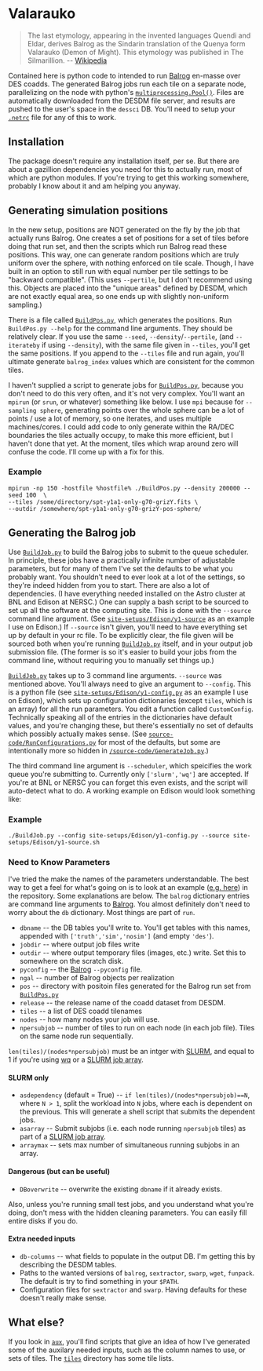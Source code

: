 # Valarauko 

> The last etymology, appearing in the invented languages Quendi and Eldar, derives Balrog as the Sindarin translation of the Quenya form Valarauko (Demon of Might). 
> This etymology was published in The Silmarillion. -- [Wikipedia](https://en.wikipedia.org/wiki/Balrog)

Contained here is python code to intended to run [Balrog](https://github.com/emhuff/Balrog) en-masse over DES coadds.
The generated Balrog jobs run each tile on a separate node, 
parallelizing on the node with python's [`multiprocessing.Pool()`](https://docs.python.org/2/library/multiprocessing.html#module-multiprocessing.pool).
Files are automatically downloaded from the DESDM file server, and results are pushed to the user's space in the `dessci` DB. 
You'll need to setup your [`.netrc`](https://github.com/esheldon/desdb#access-to-servers) file for any of this to work.

## Installation

The package doesn't require any installation itself, per se. But there are about a gazillion dependencies you need for this to actually run,
most of which are python modules. If you're trying to get this working somewhere, probably I know about it and am helping you anyway.


## Generating simulation positions

In the new setup, positions are NOT generated on the fly by the job that actually runs Balrog.
One creates a set of positions for a set of tiles before doing that run set,
and then the scripts which run Balrog read these positions.
This way, one can generate random positions which are truly uniform over the sphere, with nothing enforced on tile scale.
Though, I have built in an option to still run with equal number per tile settings to be "backward compatible".
(This uses `--pertile`, but I don't recommend using this. Objects are placed into the "unique areas" defined by DESDM,
which are not exactly equal area, so one ends up with slightly non-uniform sampling.)

There is a file called [`BuildPos.py`](https://github.com/suchyta1/BalrogMPI/blob/master/BuildPos.py), which generates the positions.
Run `BuildPos.py --help` for the command line arguments. They should be relatively clear.
If you use the same `--seed`, `--density`/`--pertile`, (and `--iterateby` if using `--density`),
with the same file given in `--tiles`, you'll get the same positions. 
If you append to the `--tiles` file and run again, you'll ultimate generate `balrog_index` values which are consistent for the common tiles.

I haven't supplied a script to generate jobs for [`BuildPos.py`](https://github.com/suchyta1/BalrogMPI/blob/master/BuildPos.py), 
because you don't need to do this very often, and it's not very complex. You'll want an `mpirun` (or `srun`, or whatever) something like below.
I use `mpi` because for `--sampling sphere`, generating points over the whole sphere can be a lot of points / use a lot of memory, 
so one iterates, and uses multiple machines/cores.
I could add code to only generate within the RA/DEC boundaries the tiles actually occupy, to make this more efficient, but I haven't done that yet.
At the moment, tiles which wrap around zero will confuse the code. I'll come up with a fix for this.

### Example

```
mpirun -np 150 -hostfile %hostfile% ./BuildPos.py --density 200000 --seed 100  \
--tiles /some/directory/spt-y1a1-only-g70-grizY.fits \
--outdir /somewhere/spt-y1a1-only-g70-grizY-pos-sphere/
```

## Generating the Balrog job

Use [`BuildJob.py`](https://github.com/suchyta1/BalrogMPI/blob/master/BuildJob.py) to build the Balrog jobs to submit to the queue scheduler.
In principle, these jobs have a practically infinite number of adjustable parameters, but for many of them I've set the defaults to be what you probably want.
You shouldn't need to ever look at a lot of the settings, so they're indeed hidden from you to start.
There are also a lot of dependencies. (I have everything needed installed on the Astro cluster at BNL and Edison at NERSC.)
One can supply a bash script to be sourced to set up all the software at the computing site.
This is done with the `--source` command line argument.
(See [`site-setups/Edison/y1-source`](https://github.com/suchyta1/BalrogMPI/blob/master/site-setups/Edison/y1-source.sh) as an example I use on Edison.)
If `--source` isn't given, you'll need to have everything set up by default in your rc file.
To be explicitly clear, the file given will be sourced both when  you're running [`BuildJob.py`](https://github.com/suchyta1/BalrogMPI/blob/master/BuildJob.py) itself,
and in your output job submission file. (The former is so it's easier to build your jobs from the command line, without requiring you to manually set things up.)

[`BuildJob.py`](https://github.com/suchyta1/BalrogMPI/blob/master/BuildJob.py) takes up to 3 command line arguments.
`--source` was mentioned above.
You'll always need to give an argument to `--config`. This is a python file 
(see [`site-setups/Edison/y1-config.py`](https://github.com/suchyta1/BalrogMPI/blob/master/site-setups/Edison/y1-config.py) as an example I use on Edison), 
which sets up configuration dictionaries (except `tiles`, which is an array) for all the run parameters. You edit a function called `CustomConfig`.
Technically speaking all of the entries in the dictionaries have default values, and you're changing these,
but there's essentially no set of defaults which possibly actually makes sense.
(See [`source-code/RunConfigurations.py`](https://github.com/suchyta1/BalrogMPI/blob/master/source-code/RunConfigurations.py) for most of the defaults,
but some are intentionally more so hidden in [`/source-code/GenerateJob.py`](https://github.com/suchyta1/BalrogMPI/blob/master/source-code/GenerateJob.py).)

The third command line argument is `--scheduler`, which speicifies the work queue you're submitting to. 
Currently only `['slurm','wq']` are accepted. 
If you're at BNL or NERSC you can forget this even exists, and the script will auto-detect what to do.
A working example on Edison would look something like:

### Example

```
./BuildJob.py --config site-setups/Edison/y1-config.py --source site-setups/Edison/y1-source.sh
```

### Need to Know Parameters

I've tried the make the names of the parameters understandable. The best way to get a feel for what's going on is to 
look at an example ([e.g. here](https://github.com/suchyta1/BalrogMPI/blob/master/site-setups/Edison/y1-config.py)) in the repository.
Some explanations are below. The `balrog` dictionary entries are command line arguments to [Balrog](https://github.com/emhuff/Balrog).
You almost definitely don't need to worry about the `db` dictionary. Most things are part of `run`.

* `dbname` -- the DB tables you'll write to. You'll get tables with this names, appended with `['truth','sim','nosim']` (and empty `'des'`).
* `jobdir` -- where output job files write
* `outdir` -- where output temporary files (images, etc.) write. Set this to somewhere on the scratch disk.
* `pyconfig` -- the [Balrog](https://github.com/emhuff/Balrog) `--pyconfig` file.
* `ngal` -- number of Balrog objects per realization
* `pos` -- directory with positoin files generated for the Balrog run set from [`BuildPos.py`](https://github.com/suchyta1/BalrogMPI/blob/master/BuildPos.py)
* `release` -- the release name of the coadd dataset from DESDM.
* `tiles` -- a list of DES coadd tilenames
* `nodes` -- how many nodes your job will use.
* `npersubjob` -- number of tiles to run on each node (in each job file). Tiles on the same node run sequentially.

`len(tiles)/(nodes*npersubjob)` must be an intger with [SLURM](http://slurm.schedmd.com/documentation.html), and equal to 1 if you're using [wq](https://github.com/esheldon/wq)
or a [SLURM job array](http://slurm.schedmd.com/job_array.html).

#### SLURM only

* `asdependency` (default = True) -- `if len(tiles)/(nodes*npersubjob)==N`, where `N > 1`, split the workload into `N` jobs, where each is dependent on the previous. 
This will generate a shell script that submits the dependent jobs.
* `asarray` -- Submit subjobs (i.e. each node running `npersubjob` tiles) as part of a [SLURM job array](http://slurm.schedmd.com/job_array.html). 
* `arraymax` -- sets max number of simultaneous running subjobs in an array.

#### Dangerous (but can be useful)

* `DBoverwrite` -- overwrite the existing `dbname` if it already exists.

Also, unless you're running small test jobs, and you understand what you're doing, don't mess with the hidden cleaning parameters. 
You can easily fill entire disks if you do.

#### Extra needed inputs

* `db-columns` -- what fields to populate in the output DB. I'm getting this by describing the DESDM tables.
* Paths to the wanted versions of `balrog`, `sextractor`, `swarp`, `wget`, `funpack`. The default is try to find something in your `$PATH`.
* Configuration files for `sextractor` and `swarp`. Having defaults for these doesn't really make sense.


## What else?

If you look in [`aux`](https://github.com/suchyta1/Valarauko/tree/master/aux), you'll find
scripts that give an idea of how I've generated some of the auxilary needed inputs, such as the column names to use, or sets of tiles.
The [`tiles`](https://github.com/suchyta1/Valarauko/tree/master/tiles) directory has some tile lists.
